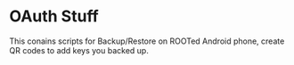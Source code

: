 # OAuth Stuff
This conains scripts for Backup/Restore on ROOTed Android phone, create QR codes to add keys you backed up.
